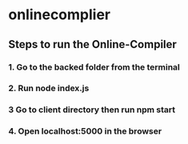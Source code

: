 # onlinecomplier

## Steps to run the Online-Compiler
### 1. Go to the backed folder from the terminal 
### 2. Run node index.js
### 3  Go to client directory then run npm start
### 4. Open localhost:5000 in the browser
